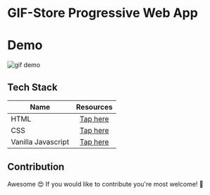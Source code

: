 # GIF-Store Progressive Web App


# Demo
![gif demo](https://user-images.githubusercontent.com/54389203/97185594-4267e280-17c6-11eb-8607-24a58fd31b83.gif)   


## Tech Stack
| Name                   | Resources                                                                             |
| -----------------------|:-------------------------------------------------------------------------------------:|
| HTML              | [Tap here](https://www.w3schools.com/html/)                                                   |
| CSS       | [Tap here](https://www.w3schools.com/css/)                                       |
| Vanilla Javascript | [Tap here](https://www.w3schools.com/js/)                            |

## Contribution
Awesome :heart_eyes: If you would like to contribute you're most welcome!  :yellow_heart:
